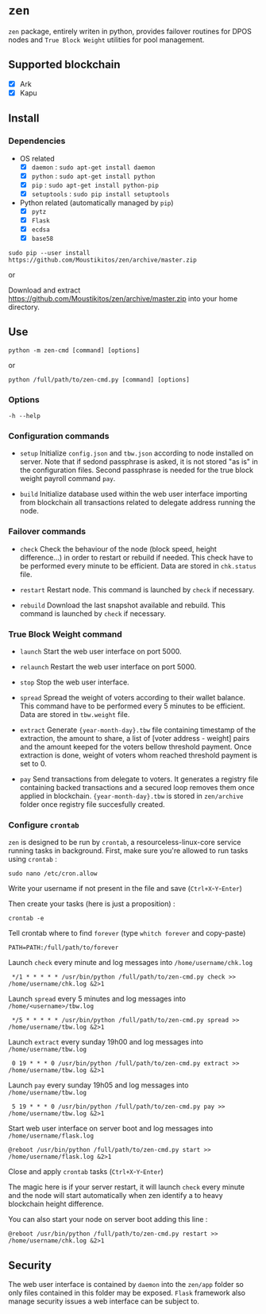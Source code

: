 # `zen`

`zen` package, entirely writen in python, provides failover routines for DPOS
nodes and `True Block Weight` utilities for pool management.

## Supported blockchain

 * [X] Ark
 * [X] Kapu

## Install

### Dependencies

  - OS related
    * [X] `daemon` : `sudo apt-get install daemon`
    * [X] `python` : `sudo apt-get install python`
    * [X] `pip` : `sudo apt-get install python-pip`
    * [X] `setuptools` : `sudo pip install setuptools`

  - Python related (automatically managed by `pip`)
    * [X] `pytz`
    * [X] `Flask`
    * [X] `ecdsa`
    * [X] `base58`

`sudo pip --user install https://github.com/Moustikitos/zen/archive/master.zip`

or

Download and extract https://github.com/Moustikitos/zen/archive/master.zip into
your home directory.

## Use

`python -m zen-cmd [command] [options]`

or

`python /full/path/to/zen-cmd.py [command] [options]`

### Options

  `-h --help`

### Configuration commands

  - `setup`
  Initialize `config.json` and `tbw.json` according to node installed on
  server. Note that if sedond passphrase is asked, it is not stored "as is" in
  the configuration files. Second passphrase is needed for the true block weight
  payroll command `pay`.

  - `build`
  Initialize database used within the web user interface importing from
  blockchain all transactions related to delegate address running the node.

### Failover commands

  - `check`
  Check the behaviour of the node (block speed, height difference...) in order
  to restart or rebuild if needed. This check have to be performed every
  minute to be efficient. Data are stored in `chk.status` file.

  - `restart`
  Restart node. This command is launched by `check` if necessary.

  - `rebuild`
  Download the last snapshot available and rebuild. This command is launched by
  `check` if necessary.

### True Block Weight command

  - `launch`
  Start the web user interface on port 5000.

  - `relaunch`
  Restart the web user interface on port 5000.

  - `stop`
  Stop the web user interface.

  - `spread`
  Spread the weight of voters according to their wallet balance. This command
  have to be performed every 5 minutes to be efficient. Data are stored in
  `tbw.weight` file.

  - `extract`
  Generate `{year-month-day}.tbw` file containing timestamp of the extraction,
  the amount to share, a list of [voter address - weight] pairs and the amount
  keeped for the voters bellow threshold payment. Once extraction is done,
  weight of voters whom reached threshold payment is set to 0.

  - `pay`
  Send transactions from delegate to voters. It generates a registry file
  containing backed transactions and a secured loop removes them once applied
  in blockchain. `{year-month-day}.tbw` is stored in `zen/archive` folder once
  registry file succesfully created.

### Configure `crontab`

`zen` is designed to be run by `crontab`, a resourceless-linux-core service
running tasks in background. First, make sure you're allowed to run tasks using 
`crontab` :

`sudo nano /etc/cron.allow`

Write your username if not present in the file and save (`Ctrl+X`-`Y`-`Enter`)

Then create your tasks (here is just a proposition) :

`crontab -e`

Tell crontab where to find `forever` (type `whitch forever` and copy-paste)

`PATH=PATH:/full/path/to/forever`

Launch `check` every minute and log messages into `/home/username/chk.log`

` */1 * * * * * /usr/bin/python /full/path/to/zen-cmd.py check >> /home/username/chk.log &2>1`

Launch `spread` every 5 minutes and log messages into `/home/<username>/tbw.log`

` */5 * * * * * /usr/bin/python /full/path/to/zen-cmd.py spread >> /home/username/tbw.log &2>1`

Launch `extract` every sunday 19h00 and log messages into `/home/username/tbw.log`

` 0 19 * * * 0 /usr/bin/python /full/path/to/zen-cmd.py extract >> /home/username/tbw.log &2>1`

Launch `pay` every sunday 19h05 and log messages into `/home/username/tbw.log`

` 5 19 * * * 0 /usr/bin/python /full/path/to/zen-cmd.py pay >> /home/username/tbw.log &2>1`

Start web user interface on server boot and log messages into `/home/username/flask.log`

`@reboot /usr/bin/python /full/path/to/zen-cmd.py start >> /home/username/flask.log &2>1`

Close and apply `crontab` tasks (`Ctrl+X`-`Y`-`Enter`)

The magic here is if your server restart, it will launch `check` every minute
and the node will start automatically when zen identify a to heavy blockchain
height difference.

You can also start your node on server boot adding this line :

`@reboot /usr/bin/python /full/path/to/zen-cmd.py restart >> /home/username/chk.log &2>1`

## Security

The web user interface is contained by `daemon` into the `zen/app` folder so
only files contained in this folder may be exposed. `Flask` framework also
manage security issues a web interface can be subject to.
